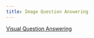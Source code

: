 ```yaml
---
title: Image Question Answering
---
```


[Visual Question Answering](https://towardsdatascience.com/deep-learning-and-visual-question-answering-c8c8093941bc)

